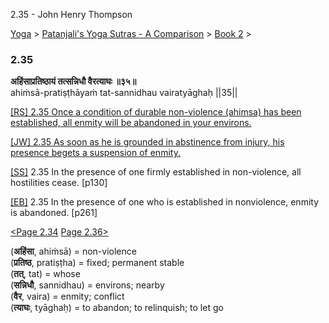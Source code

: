 2.35 - John Henry Thompson 

[Yoga](../../../yoga.md)‎ > ‎[Patanjali's Yoga Sutras - A Comparison](../../patanjani.md)‎ > ‎[Book 2](../book-2.md)‎ > ‎

### 2.35

**अहिंसाप्रतिष्ठायं तत्सन्निधौ वैरत्याघः ॥३५॥**  
ahiṁsā-pratiṣṭhāyaṁ tat-sannidhau vairatyāghaḥ ||35||  
  
  
[\[RS\] 2.35 Once a condition of durable non-violence (ahimsa) has been established, all enmity will be abandoned in your environs.](http://www.ashtangayoga.info/philosophy/yoga-sutra-patanjali/chapter-2/item/ahinsa-pratishthayam-sannidhau-vairatyaghah/)  
  
[\[JW\] 2.35 As soon as he is grounded in abstinence from injury, his presence begets a suspension of enmity.](http://books.google.com/books?id=YzFImjtOxUwC&pg=PA186&ci=145%2C155%2C777%2C58&source=bookclip)  
  
[\[SS\]](http://www.amazon.com/Yoga-Sutras-Patanjali-Commentary-Satchidananda/dp/0932040381) 2.35 In the presence of one firmly established in non-violence, all hostilities cease. \[p130\]  
  
[\[EB\]](http://www.amazon.com/Yoga-Sutras-Patanjali-Translation-Commentary/dp/0865477361/ref=sr_1_1?ie=UTF8&s=books&qid=1250508322&sr=1-1) 2.35 In the presence of one who is established in nonviolence, enmity is abandoned. \[p261\]  
  
[<Page 2.34](234.md)  [Page 2.36>](236.md)  
  
  

(**अहिंसा**, ahiṁsā) = non-violence  
(**प्रतिष्ठ**, pratiṣṭha) = fixed; permanent stable  
(**तत्**, tat) = whose  
(**सन्निधौ**, sannidhau) = environs; nearby  
(**वैर**, vaira) = enmity; conflict  
(**त्याघः**, tyāghaḥ) = to abandon; to relinquish; to let go

